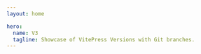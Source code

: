 ```yaml
---
layout: home

hero:
  name: V3
  tagline: Showcase of VitePress Versions with Git branches.
---
```

